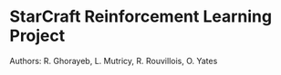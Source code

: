# StarCraft Reinforcement Learning Project

Authors: R. Ghorayeb, L. Mutricy, R. Rouvillois, O. Yates


